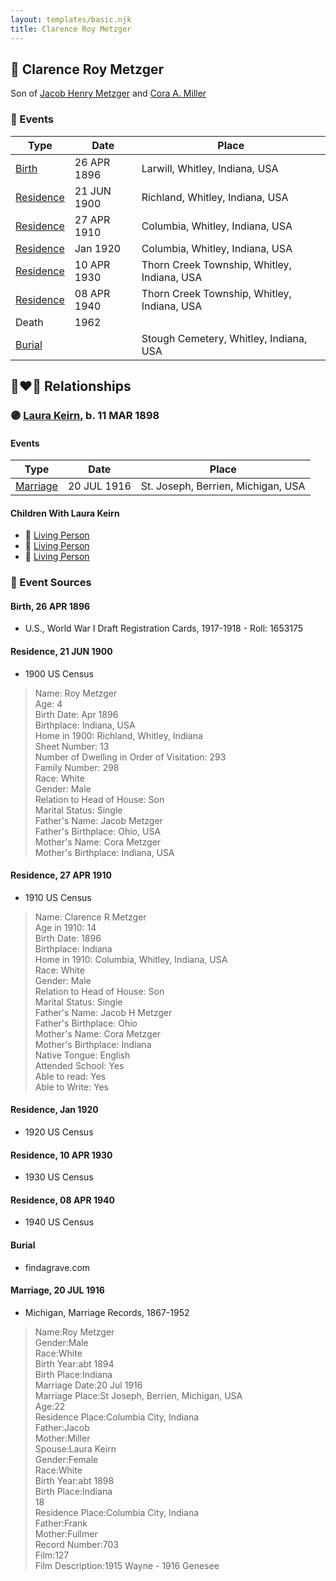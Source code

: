 ```yaml
---
layout: templates/basic.njk
title: Clarence Roy Metzger
---
```

## 🔵 Clarence Roy Metzger

Son of [Jacob Henry Metzger](/people/1/13773745) and [Cora A. Miller](/people/1/12053368)

### 📆 Events

Type | Date | Place
------ | ------ | ------
[Birth](#event-bc731e33-1c57-4375-8959-0a6f69a5225d) | 26 APR 1896 | Larwill, Whitley, Indiana, USA
[Residence](#event-ec6c8df6-35c7-4724-8c40-0823a658daac) | 21 JUN 1900 | Richland, Whitley, Indiana, USA
[Residence](#event-07026307-6b3a-41df-a4dd-627ed28a0af5) | 27 APR 1910 | Columbia, Whitley, Indiana, USA
[Residence](#event-70f7dca5-2ef6-412e-8782-8c056b6aca7e) | Jan 1920 | Columbia, Whitley, Indiana, USA
[Residence](#event-a5668067-4b12-4a94-9690-23f46abf7fbe) | 10 APR 1930 | Thorn Creek Township, Whitley, Indiana, USA
[Residence](#event-1b81ffa2-d6a6-4623-800c-db84ed71da20) | 08 APR 1940 | Thorn Creek Township, Whitley, Indiana, USA
Death | 1962 |
[Burial](#event-f444ad51-bb44-4f5a-a9d2-28632b2aeb93) |  | Stough Cemetery, Whitley, Indiana, USA

## 👩‍❤️‍👨 Relationships

### 🟣 [Laura Keirn](/people/5/5658632), b. 11 MAR 1898

#### Events

Type | Date | Place
------ | ------ | ------
[Marriage](#event-5f3f15e8-1197-491e-914e-23d1973630e2) | 20 JUL 1916 | St. Joseph, Berrien, Michigan, USA
#### Children With Laura Keirn
* 🔵 [Living Person](/people/9/91456448)
* 🔵 [Living Person](/people/9/97320868)
* 🔵 [Living Person](/people/5/51872304)
### 📰 Event Sources

#### <a id="event-bc731e33-1c57-4375-8959-0a6f69a5225d"></a> Birth, 26 APR 1896
* U.S., World War I Draft Registration Cards, 1917-1918  - Roll: 1653175

#### <a id="event-ec6c8df6-35c7-4724-8c40-0823a658daac"></a> Residence, 21 JUN 1900
* 1900 US Census
>   
  > Name: Roy Metzger  
  > Age: 4  
  > Birth Date: Apr 1896  
  > Birthplace: Indiana, USA  
  > Home in 1900: Richland, Whitley, Indiana  
  > Sheet Number: 13  
  > Number of Dwelling in Order of Visitation: 293  
  > Family Number: 298  
  > Race: White  
  > Gender: Male  
  > Relation to Head of House: Son  
  > Marital Status: Single  
  > Father's Name: Jacob Metzger  
  > Father's Birthplace: Ohio, USA  
  > Mother's Name: Cora Metzger  
  > Mother's Birthplace: Indiana, USA

#### <a id="event-07026307-6b3a-41df-a4dd-627ed28a0af5"></a> Residence, 27 APR 1910
* 1910 US Census
>   
  > Name: Clarence R Metzger  
  > Age in 1910: 14  
  > Birth Date: 1896  
  > Birthplace: Indiana  
  > Home in 1910: Columbia, Whitley, Indiana, USA  
  > Race: White  
  > Gender: Male  
  > Relation to Head of House: Son  
  > Marital Status: Single  
  > Father's Name: Jacob H Metzger  
  > Father's Birthplace: Ohio  
  > Mother's Name: Cora Metzger  
  > Mother's Birthplace: Indiana  
  > Native Tongue: English  
  > Attended School: Yes  
  > Able to read: Yes  
  > Able to Write: Yes

#### <a id="event-70f7dca5-2ef6-412e-8782-8c056b6aca7e"></a> Residence, Jan 1920
* 1920 US Census

#### <a id="event-a5668067-4b12-4a94-9690-23f46abf7fbe"></a> Residence, 10 APR 1930
* 1930 US Census

#### <a id="event-1b81ffa2-d6a6-4623-800c-db84ed71da20"></a> Residence, 08 APR 1940
* 1940 US Census

#### <a id="event-f444ad51-bb44-4f5a-a9d2-28632b2aeb93"></a> Burial
* findagrave.com

#### <a id="event-5f3f15e8-1197-491e-914e-23d1973630e2"></a> Marriage, 20 JUL 1916
* Michigan, Marriage Records, 1867-1952
>   
  > Name:Roy Metzger  
  > Gender:Male  
  > Race:White  
  > Birth Year:abt 1894  
  > Birth Place:Indiana  
  > Marriage Date:20 Jul 1916  
  > Marriage Place:St Joseph, Berrien, Michigan, USA  
  > Age:22  
  > Residence Place:Columbia City, Indiana  
  > Father:Jacob  
  > Mother:Miller  
  > Spouse:Laura Keirn  
  > Gender:Female  
  > Race:White  
  > Birth Year:abt 1898  
  > Birth Place:Indiana  
  > 18  
  > Residence Place:Columbia City, Indiana  
  > Father:Frank  
  > Mother:Fullmer  
  > Record Number:703  
  > Film:127  
  > Film Description:1915 Wayne - 1916 Genesee